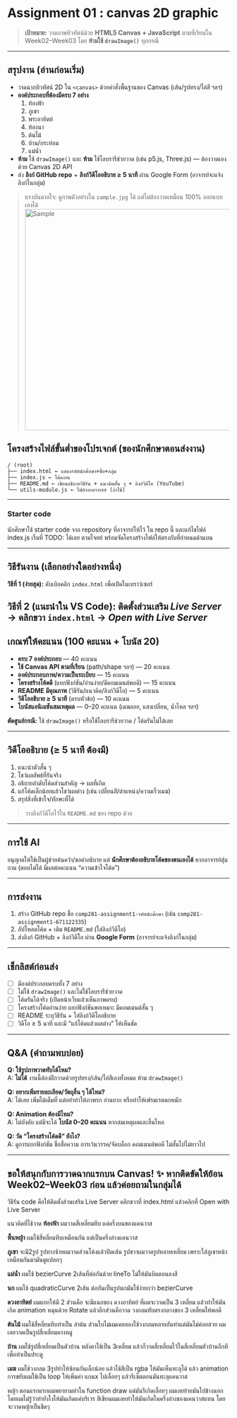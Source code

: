 # Assignment 01 : canvas 2D graphic

> **เป้าหมาย:** วาดภาพทิวทัศน์ด้วย **HTML5 Canvas + JavaScript** ตามที่เรียนใน Week02–Week03 โดย **ห้ามใช้ `drawImage()`** ทุกกรณี

---

## สรุปงาน (อ่านก่อนเริ่ม)
- วาดฉากทิวทัศน์ 2D ใน `<canvas>` ด้วยคำสั่งพื้นฐานของ Canvas (เส้น/รูปทรง/ไล่สี ฯลฯ)
- **องค์ประกอบที่ต้องมีครบ 7 อย่าง**
  1) ท้องฟ้า 
  2) ภูเขา 
  3) พระอาทิตย์
  4) ท้องนา
  5) ต้นไม้
  6) บ้าน/กระท่อม
  7) แม่น้ำ
- **ห้าม** ใช้ `drawImage()` และ **ห้าม** ใช้ไลบรารีช่วยวาด (เช่น p5.js, Three.js) — ต้องวาดเองด้วย Canvas 2D API
- ส่ง **ลิงก์ GitHub repo** + **ลิงก์วิดีโออธิบาย ≥ 5 นาที** ผ่าน Google Form (อาจารย์จะแจ้งลิงก์ในกลุ่ม)

> แรงบันดาลใจ: ดูภาพตัวอย่างใน `sample.jpg` ได้ แต่ไม่ต้องวาดเหมือน 100% ออกแบบเองได้
> <img src="sample.jpg" width="500" alt="Sample">

## โครงสร้างไฟล์ขั้นต่ำของโปรเจกต์ (ของนักศึกษาตอนส่งงาน)
```
/ (root)
├── index.html ← แสดงรหัสนักศึกษา+ชื่อ+กลุ่ม
├── index.js ← โค้ดงาน
├── README.md ← เขียนอธิบายวิธีรัน + แนวคิดสั้น ๆ + ลิงก์วิดีโอ (YouTube)
└── utils-module.js ← ไฟล์จากอาจารย์ (ถ้าใช้)
```

---

### Starter code

นักศึกษาใช้ starter code จาก repository ที่อาจารย์ให้ไว้ ใน repo นี้ และแก้ไขไฟล์ index.js เริ้มที่ TODO: ได้เลย ตามโจทย์ พร้อมจัดโครงสร้างไฟล์ให้ตรงกับที่กำหนดด้านบน

---

## วิธีรันงาน (เลือกอย่างใดอย่างหนึ่ง)
**วิธีที่ 1 (ง่ายสุด):** ดับเบิลคลิก `index.html` เพื่อเปิดในเบราว์เซอร์

**วิธีที่ 2 (แนะนำใน VS Code):** ติดตั้งส่วนเสริม *Live Server* → คลิกขวา `index.html` → *Open with Live Server*
---

## เกณฑ์ให้คะแนน (100 คะแนน + โบนัส 20)
- **ครบ 7 องค์ประกอบ** — 40 คะแนน  
- **ใช้ Canvas API ตามที่เรียน** (path/shape ฯลฯ) — 20 คะแนน  
- **องค์ประกอบภาพ/ความเป็นระเบียบ** — 15 คะแนน  
- **โครงสร้างโค้ดดี** (แยกฟังก์ชัน/อ่านง่าย/มีคอมเมนต์พอดี) — 15 คะแนน  
- **README มีคุณภาพ** (วิธีรัน/แนวคิด/ลิงก์วิดีโอ) — 5 คะแนน  
- **วิดีโออธิบาย ≥ 5 นาที** (ครบหัวข้อ) — 10 คะแนน  
- **โบนัสแอนิเมชันสมเหตุผล** — 0–20 คะแนน (เมฆลอย, แสงเปลี่ยน, น้ำไหล ฯลฯ)

**ตัดศูนย์กรณี:** ใช้ `drawImage()` หรือใช้ไลบรารีช่วยวาด / โค้ดรันไม่ได้เลย

---

## วิดีโออธิบาย (≥ 5 นาที ต้องมี)
1) แนะนำตัวสั้น ๆ  
2) โชว์ผลลัพธ์ที่รันจริง  
3) อธิบายลำดับโค้ดส่วนสำคัญ → ผลที่เกิด  
4) แก้โค้ดเล็กน้อยแล้วโชว์ผลต่าง (เช่น เปลี่ยนสี/ตำแหน่ง/ความเร็วเมฆ)  
5) สรุปสิ่งที่เข้าใจ/ทักษะที่ได้

> วางลิงก์วิดีโอไว้ใน `README.md` ของ repo ด้วย

---

## การใช้ AI
อนุญาตให้ใช้เป็นผู้ช่วยค้นคว้า/ขอคำอธิบาย แต่ **นักศึกษาต้องอธิบายโค้ดของตนเองได้** หากอาจารย์สุ่มถาม (ตอบไม่ได้ มีผลต่อคะแนน “ความเข้าใจโค้ด”)

---

## การส่งงาน
1) สร้าง GitHub repo ชื่อ `comp281-assignment1-รหัสนักศึกษา` (เช่น `comp281-assignment1-671122335`)
2) อัปโหลดโค้ด + เติม `README.md` (ใส่ลิงก์วิดีโอ)
3) ส่งลิงก์ GitHub + ลิงก์วิดีโอ ผ่าน **Google Form** (อาจารย์จะแจ้งลิงก์ในกลุ่ม)

---

## เช็กลิสต์ก่อนส่ง
- [ ] มีองค์ประกอบครบทั้ง 7 อย่าง  
- [ ] ไม่ใช้ `drawImage()` และไม่ใช้ไลบรารีช่วยวาด  
- [ ] โค้ดรันได้จริง (เปิดหน้าเว็บแล้วเห็นภาพครบ)  
- [ ] โครงสร้างโค้ดอ่านง่าย แยกฟังก์ชันพอเหมาะ มีคอมเมนต์สั้น ๆ  
- [ ] README ระบุวิธีรัน + ใส่ลิงก์วิดีโออธิบาย  
- [ ] วิดีโอ ≥ 5 นาที และมี “แก้โค้ดแล้วผลต่าง” ให้เห็นชัด

---

## Q&A (คำถามพบบ่อย)
**Q: ใช้รูปภาพวาดทับได้ไหม?**  
A: **ไม่ได้** งานนี้ต้องฝึกวาดด้วยรูปทรง/เส้น/ไล่สีเองทั้งหมด ห้าม `drawImage()`

**Q: อยากเพิ่มรายละเอียด/วัตถุอื่น ๆ ได้ไหม?**  
A: ได้เลย เพิ่มได้เต็มที่ แต่อย่าทำให้ภาพรก อ่านยาก หรือทำให้เฟรมเรตตกหนัก

**Q: Animation ต้องมีไหม?**  
A: ไม่บังคับ แต่มีจะได้ **โบนัส 0–20 คะแนน** หากสมเหตุผลและลื่นไหล

**Q: วัด “โครงสร้างโค้ดดี” ยังไง?**  
A: ดูการแยกฟังก์ชัน ชื่อสื่อความ การเว้นวรรค/จัดบล็อก คอมเมนต์พอดี ไม่สั้นไปไม่ยาวไป

---

**ขอให้สนุกกับการวาดฉากแรกบน Canvas!** ✨ หากติดขัดให้ย้อน Week02–Week03 ก่อน แล้วค่อยถามในกลุ่มได้
---

วิธีรัน code คือให้ติดตั้งส่วนเสริม Live Server คลิกขวาที่ index.html แล้วคลิกที่ Open with Live Server

แนวคิดที่ใช้วาด 
**ท้องฟ้า** ผมวาดสี่เหลี่ยมทึบ แค่ครึ่งบนของแคนวาส

**พื้นหญ้า** ผมใช้สี่หลี่ยมทึบเหมือนกัน แต่เป็นครึ่งล่างแคนวาส

**ภูเขา** จะมี2รูป รูปทางซ้ายผมวาดส่วนโค้งแล้วปิดเส้น รูปขวาผมวาดรูปหลายเหลี่ยม เพราะใส่ภูเขาหน้าเหมือนกันมามันดูแปลกๆ

**แม่น้ำ** ผมใช้ bezierCurve 2เส้นที่ต่อกันด้วย lineTo ไม่ให้มันบิดตอนลงสี

**นก** ผมใช้ quadraticCurve 2เส้น ต่อกันเป็นรูปนกมันใช้ง่ายกว่า bezierCurve

**ดวงอาทิตย์** ผมแยกให้มี 2 ส่วนคือ จะมีแฉกของ ดวงอาทิตย์ ที่ผมจะวาดเป็น 3 เหลี่ยม แล้วทำให้มันเกิด animation หมุนด้วย Rotate แล้วอีกส่วนคือวาด วงกลมทับตรงกลางของ 3 เหลี่ยมให้พอดี

**ต้นไม้** ผมใช้สี่หลี่ยมทึบทำเป็น ลำต้น ส่วนใบไม่ผมเคยลองใช้วงกลมหลายอันทำแต่มันไม่ค่อยสวย ผมเลยวาดเป็นรูปสี่เหลี่ยมคางหมู

**บ้าน** ผมใช้รูปสี่เหลี่ยมเป็นตัวบ้าน หลังคาใช้เป็น 3เหลี่ยม แล้วก็วาดสี่เหลี่ยมใว้ในสี่เหลี่ยมตัวบ้านอีกทีเพื่อทำเป็นประตู

**เมฆ** ผมใช้วงกลม 3รูปทำให้ซ้อนกันเล็กน้อย แล้วใช้สีเป็น rgba ให้มันเห็นทะลุได้ แล้ว animation การขยับผมใช้เป็น loop ให้เพิ่มค่า แกนx ไปเลื่อยๆ แล้วรีเซ็ตตอนมันทะลุแคนวาส 

หญ้า ตอนแรกแรกผมพยายามทำใน function draw แต่มันรีเกิดเลื่อยๆ ผมเลยย้ายมันไปข้างนอก โดยผมไม่รู้ว่าทำยังไงให้มันเกิดแค่บริเวร สีเขียนผมเลยทำให้มันเกิดในครึ่งล่างของแคนวาสแทน โดยจะวาดหญ้าเป็นขีดๆ